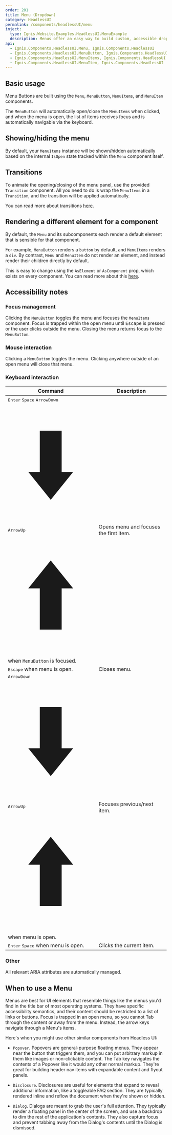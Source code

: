 ```yaml
---
order: 201
title: Menu (Dropdown)
category: HeadlessUI
permalink: /components/headlessUI/menu
inject:
  type: Ignis.Website.Examples.HeadlessUI.MenuExample
  description: Menus offer an easy way to build custom, accessible dropdown components with robust support for keyboard navigation.
api:
  - Ignis.Components.HeadlessUI.Menu, Ignis.Components.HeadlessUI
  - Ignis.Components.HeadlessUI.MenuButton, Ignis.Components.HeadlessUI
  - Ignis.Components.HeadlessUI.MenuItems, Ignis.Components.HeadlessUI
  - Ignis.Components.HeadlessUI.MenuItem, Ignis.Components.HeadlessUI
---
```


## Basic usage

Menu Buttons are built using the `Menu`, `MenuButton`, `MenuItems`, and `MenuItem` components.

The `MenuButton` will automatically open/close the `MenuItems` when clicked, and when the menu is open, the list of
items receives focus and is automatically navigable via the keyboard.

## Showing/hiding the menu

By default, your `MenuItems` instance will be shown/hidden automatically based on the internal `IsOpen` state
tracked within the `Menu` component itself.

## Transitions

To animate the opening/closing of the menu panel, use the provided `Transition` component. All you need to do is wrap
the `MenuItems` in a `Transition`, and the transition will be applied automatically.

You can read more about transitions [here](/docs/components/headlessUI/transition).

## Rendering a different element for a component

By default, the `Menu` and its subcomponents each render a default element that is sensible for that component.

For example, `MenuButton` renders a `button` by default, and `MenuItems` renders a `div`. By contrast, `Menu` and
`MenuItem` do not render an element, and instead render their children directly by default.

This is easy to change using the `AsElement` or `AsComponent` prop, which exists on every component.
You can read more about this [here](/docs/components/dynamic).

## Accessibility notes

### Focus management

Clicking the `MenuButton` toggles the menu and focuses the `MenuItems` component. Focus is trapped within the open menu
until <kbd>Escape</kbd> is pressed or the user clicks outside the menu. Closing the menu returns focus to
the `MenuButton`.

### Mouse interaction

Clicking a `MenuButton` toggles the menu. Clicking anywhere outside of an open menu will close that menu.

### Keyboard interaction

| Command                                                                                                                                                                                                                                                                                                                                                                                                                                                                                                                                                                                             | Description                            |
|-----------------------------------------------------------------------------------------------------------------------------------------------------------------------------------------------------------------------------------------------------------------------------------------------------------------------------------------------------------------------------------------------------------------------------------------------------------------------------------------------------------------------------------------------------------------------------------------------------|----------------------------------------|
| <kbd>Enter</kbd> <kbd>Space</kbd> <kbd><span class="sr-only">ArrowDown</span><svg viewBox="0 0 11 16" fill="currentColor" xmlns="http://www.w3.org/2000/svg" aria-hidden="true" class="h-4 text-white"><path d="M4.095 3.578h2.808v5.28H8.38L5.5 12.422 2.62 8.858h1.476v-5.28z"></path></svg></kbd> <kbd><span class="sr-only">ArrowUp</span><svg viewBox="0 0 11 16" fill="currentColor" xmlns="http://www.w3.org/2000/svg" aria-hidden="true" class="h-4 text-white"><path d="M6.903 12.422H4.095v-5.28H2.62L5.5 3.578l2.88 3.564H6.903v5.28z"></path></svg></kbd> when `MenuButton` is focused. | Opens menu and focuses the first item. |
| <kbd>Escape</kbd> when menu is open.                                                                                                                                                                                                                                                                                                                                                                                                                                                                                                                                                                | Closes menu.                           |
| <kbd><span class="sr-only">ArrowDown</span><svg viewBox="0 0 11 16" fill="currentColor" xmlns="http://www.w3.org/2000/svg" aria-hidden="true" class="h-4 text-white"><path d="M4.095 3.578h2.808v5.28H8.38L5.5 12.422 2.62 8.858h1.476v-5.28z"></path></svg></kbd> <kbd><span class="sr-only">ArrowUp</span><svg viewBox="0 0 11 16" fill="currentColor" xmlns="http://www.w3.org/2000/svg" aria-hidden="true" class="h-4 text-white"><path d="M6.903 12.422H4.095v-5.28H2.62L5.5 3.578l2.88 3.564H6.903v5.28z"></path></svg></kbd> when menu is open.                                              | Focuses previous/next item.            |
| <kbd>Enter</kbd> <kbd>Space</kbd> when menu is open.                                                                                                                                                                                                                                                                                                                                                                                                                                                                                                                                                | Clicks the current item.               |

### Other

All relevant ARIA attributes are automatically managed.

## When to use a Menu

Menus are best for UI elements that resemble things like the menus you'd find in the title bar of most operating
systems. They have specific accessibility semantics, and their content should be restricted to a list of links or
buttons. Focus is trapped in an open menu, so you cannot Tab through the content or away from the menu. Instead, the
arrow keys navigate through a Menu's items.

Here's when you might use other similar components from Headless UI:

- `Popover`. Popovers are general-purpose floating menus. They appear near the button that triggers them, and you can
  put arbitrary markup in them like images or non-clickable content. The Tab key navigates the contents of a Popover
  like it would any other normal markup. They're great for building header nav items with expandable content and flyout
  panels.

- `Disclosure`. Disclosures are useful for elements that expand to reveal additional information, like a toggleable FAQ
  section. They are typically rendered inline and reflow the document when they're shown or hidden.

- `Dialog`. Dialogs are meant to grab the user's full attention. They typically render a floating panel in the center of
  the screen, and use a backdrop to dim the rest of the application's contents. They also capture focus and prevent
  tabbing away from the Dialog's contents until the Dialog is dismissed.
